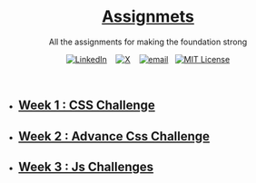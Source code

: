 <a href="#">
    <h1 align="center"> Assignmets </h1>
</a>

<p align="center">
    All the assignments for making the foundation strong
</p>

<div align="center">

[![LinkedIn](https://img.shields.io/badge/@Sanket_singh-%230077B5.svg?logo=linkedin&logoColor=white)](https://linkedin.com/in/sanket-singh-5359732b8) &nbsp;&nbsp; [![X](https://img.shields.io/badge/@SanketS89137690-black.svg?logo=X&logoColor=white)](https://x.com/@SanketS89137690) &nbsp;&nbsp;  [![email](https://img.shields.io/badge/vt118452@gmail.com-D14836?logo=gmail&logoColor=white)](mailto:vt118452@gmail.com) &nbsp;&nbsp;[![MIT License](https://img.shields.io/badge/License-MIT-green.svg)](https://choosealicense.com/licenses/mit/)

</div>
<br>

- ## [Week 1 : CSS Challenge](./Week%2001/)
- ## [Week 2 : Advance Css Challenge](#)
- ## [Week 3 : Js Challenges](#)

</br>